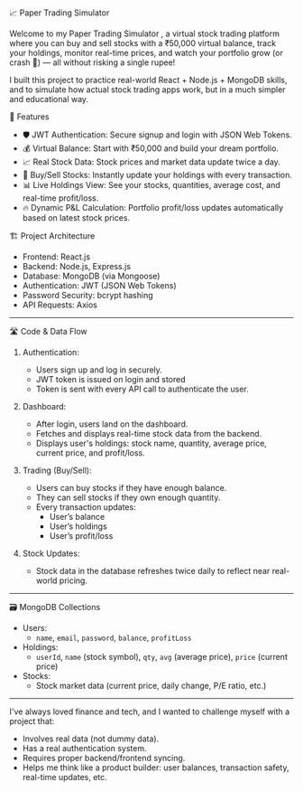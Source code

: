 
📈 Paper Trading Simulator

Welcome to my Paper Trading Simulator , a virtual stock trading platform where you can buy and sell stocks with a ₹50,000 virtual balance, track your holdings, monitor real-time prices, and watch your portfolio grow (or crash 🫠) — all without risking a single rupee!

I built this project to practice real-world React + Node.js + MongoDB skills, and to simulate how actual stock trading apps work, but in a much simpler and educational way.



 🚀 Features

- 🛡️ JWT Authentication: Secure signup and login with JSON Web Tokens.
- 💰 Virtual Balance: Start with ₹50,000 and build your dream portfolio.
- 📈 Real Stock Data: Stock prices and market data update twice a day.
- 🛒 Buy/Sell Stocks: Instantly update your holdings with every transaction.
- 📊 Live Holdings View: See your stocks, quantities, average cost, and real-time profit/loss.
- 🔥 Dynamic P&L Calculation: Portfolio profit/loss updates automatically based on latest stock prices.



 🏗️ Project Architecture

- Frontend: React.js
- Backend: Node.js, Express.js
- Database: MongoDB (via Mongoose)
- Authentication: JWT (JSON Web Tokens)
- Password Security: bcrypt hashing
- API Requests: Axios

---

 🛣️ Code & Data Flow

1. Authentication:
   - Users sign up and log in securely.
   - JWT token is issued on login and stored
   - Token is sent with every API call to authenticate the user.

2. Dashboard:
   - After login, users land on the dashboard.
   - Fetches and displays real-time stock data from the backend.
   - Displays user's holdings: stock name, quantity, average price, current price, and profit/loss.

3. Trading (Buy/Sell):
   - Users can buy stocks if they have enough balance.
   - They can sell stocks if they own enough quantity.
   - Every transaction updates:
     - User’s balance
     - User’s holdings
     - User’s profit/loss

4. Stock Updates:
   - Stock data in the database refreshes twice daily to reflect near real-world pricing.

---

 🗃️ MongoDB Collections

- Users:
  - `name`, `email`, `password`, `balance`, `profitLoss`
- Holdings:
  - `userId`, `name` (stock symbol), `qty`, `avg` (average price), `price` (current price)
- Stocks:
  - Stock market data (current price, daily change, P/E ratio, etc.)

---



I've always loved finance and tech, and I wanted to challenge myself with a project that:
- Involves real data (not dummy data).
- Has a real authentication system.
- Requires proper backend/frontend syncing.
- Helps me think like a product builder: user balances, transaction safety, real-time updates, etc.





